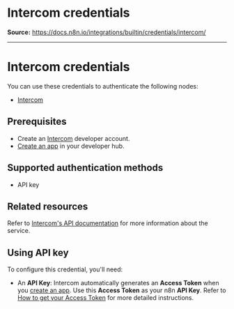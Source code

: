 # Intercom credentials

**Source:** https://docs.n8n.io/integrations/builtin/credentials/intercom/

---

# Intercom credentials

You can use these credentials to authenticate the following nodes:

- [Intercom](../../app-nodes/n8n-nodes-base.intercom/)

## Prerequisites

- Create an [Intercom](https://www.intercom.com/) developer account.
- [Create an app](https://developers.intercom.com/docs/build-an-integration/learn-more/authentication/) in your developer hub.

## Supported authentication methods

- API key

## Related resources

Refer to [Intercom's API documentation](https://developers.intercom.com/docs/references/introduction/) for more information about the service.

## Using API key

To configure this credential, you'll need:

- An **API Key**: Intercom automatically generates an **Access Token** when you [create an app](https://developers.intercom.com/docs/build-an-integration/learn-more/authentication/). Use this **Access Token** as your n8n **API Key**. Refer to [How to get your Access Token](https://developers.intercom.com/docs/build-an-integration/learn-more/authentication/#how-to-get-your-access-token) for more detailed instructions.
